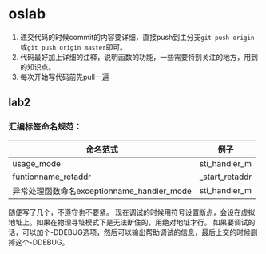 # oslab
1. 递交代码的时候commit的内容要详细，直接push到主分支`git push origin`或`git push origin master`即可。
2. 代码最好加上详细的注释，说明函数的功能，一些需要特别关注的地方，用到的知识点。
3. 每次开始写代码前先pull一遍

## lab2
### 汇编标签命名规范：
|命名范式|例子|
|-|-|
|usage_mode | sti_handler_m|
|funtionname_retaddr|_start_retaddr|
|异常处理函数命名exceptionname_handler_mode|sti_handler_m|

随便写了几个，不遵守也不要紧。
现在调试的时候用符号设置断点，会设在虚拟地址上。如果在物理寻址模式下是无法断住的，用绝对地址才行。
如果要调试的话，可以加个-DDEBUG选项，然后可以输出帮助调试的信息，最后上交的时候删掉这个-DDEBUG。